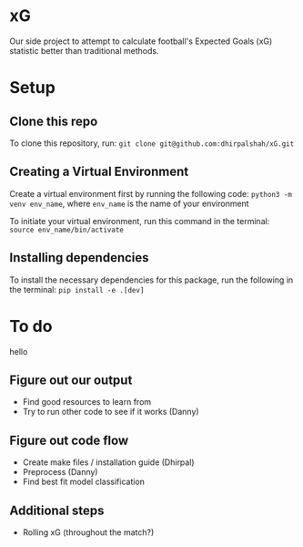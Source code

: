 # xG
Our side project to attempt to calculate football's Expected Goals (xG) statistic better than traditional methods.

# Setup

## Clone this repo
To clone this repository, run:
`git clone git@github.com:dhirpalshah/xG.git`

## Creating a Virtual Environment
Create a virtual environment first by running the following code:
`python3 -m venv env_name`, where `env_name` is the name of your environment

To initiate your virtual environment, run this command in the terminal:
`source env_name/bin/activate`

## Installing dependencies
To install the necessary dependencies for this package, run the following in the terminal:
`pip install -e .[dev]`

# To do
hello

## Figure out our output
- Find good resources to learn from
- Try to run other code to see if it works (Danny)

## Figure out code flow
- Create make files / installation guide (Dhirpal)
- Preprocess (Danny)
- Find best fit model classification

## Additional steps
- Rolling xG (throughout the match?)
